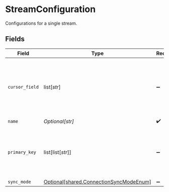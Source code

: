 # StreamConfiguration

Configurations for a single stream.


## Fields

| Field                                                                                                                                                                                  | Type                                                                                                                                                                                   | Required                                                                                                                                                                               | Description                                                                                                                                                                            |
| -------------------------------------------------------------------------------------------------------------------------------------------------------------------------------------- | -------------------------------------------------------------------------------------------------------------------------------------------------------------------------------------- | -------------------------------------------------------------------------------------------------------------------------------------------------------------------------------------- | -------------------------------------------------------------------------------------------------------------------------------------------------------------------------------------- |
| `cursor_field`                                                                                                                                                                         | list[*str*]                                                                                                                                                                            | :heavy_minus_sign:                                                                                                                                                                     | Path to the field that will be used to determine if a record is new or modified since the last sync. This field is REQUIRED if `sync_mode` is `incremental` unless there is a default. |
| `name`                                                                                                                                                                                 | *Optional[str]*                                                                                                                                                                        | :heavy_check_mark:                                                                                                                                                                     | N/A                                                                                                                                                                                    |
| `primary_key`                                                                                                                                                                          | list[list[*str*]]                                                                                                                                                                      | :heavy_minus_sign:                                                                                                                                                                     | Paths to the fields that will be used as primary key. This field is REQUIRED if `destination_sync_mode` is `*_dedup` unless it is already supplied by the source schema.               |
| `sync_mode`                                                                                                                                                                            | [Optional[shared.ConnectionSyncModeEnum]](undefined/models/shared/connectionsyncmodeenum.md)                                                                                           | :heavy_minus_sign:                                                                                                                                                                     | N/A                                                                                                                                                                                    |
